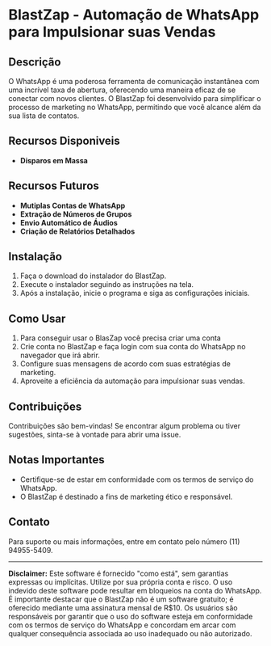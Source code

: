 # BlastZap - Automação de WhatsApp para Impulsionar suas Vendas

## Descrição

O WhatsApp é uma poderosa ferramenta de comunicação instantânea com uma incrível taxa de abertura, oferecendo uma maneira eficaz de se conectar com novos clientes. O BlastZap foi desenvolvido para simplificar o processo de marketing no WhatsApp, permitindo que você alcance além da sua lista de contatos.

## Recursos Disponiveis

- **Disparos em Massa** 

## Recursos Futuros

- **Mutiplas Contas de WhatsApp**
- **Extração de Números de Grupos** 
- **Envio Automático de Áudios**
- **Criação de Relatórios Detalhados**

## Instalação

1. Faça o download do instalador do BlastZap.
2. Execute o instalador seguindo as instruções na tela.
3. Após a instalação, inicie o programa e siga as configurações iniciais.

## Como Usar

1. Para conseguir usar o BlasZap você precisa criar uma conta
2. Crie conta no BlastZap e faça login com sua conta do WhatsApp no navegador que irá abrir.
3. Configure suas mensagens de acordo com suas estratégias de marketing.
4. Aproveite a eficiência da automação para impulsionar suas vendas.

## Contribuições

Contribuições são bem-vindas! Se encontrar algum problema ou tiver sugestões, sinta-se à vontade para abrir uma issue.

## Notas Importantes

- Certifique-se de estar em conformidade com os termos de serviço do WhatsApp.
- O BlastZap é destinado a fins de marketing ético e responsável.

## Contato

Para suporte ou mais informações, entre em contato pelo número (11) 94955-5409.

---

**Disclaimer:** Este software é fornecido "como está", sem garantias expressas ou implícitas. Utilize por sua própria conta e risco. O uso indevido deste software pode resultar em bloqueios na conta do WhatsApp. É importante destacar que o BlastZap não é um software gratuito; é oferecido mediante uma assinatura mensal de R$10. Os usuários são responsáveis por garantir que o uso do software esteja em conformidade com os termos de serviço do WhatsApp e concordam em arcar com qualquer consequência associada ao uso inadequado ou não autorizado.
